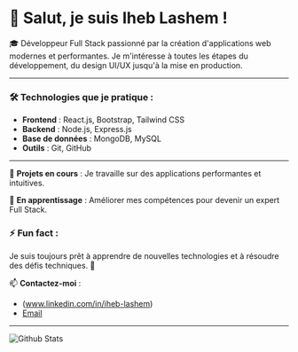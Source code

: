 # 👋 Salut, je suis Iheb Lashem !  

🎓 Développeur Full Stack passionné par la création d'applications web modernes et performantes. Je m'intéresse à toutes les étapes du développement, du design UI/UX jusqu'à la mise en production.


---

### 🛠️ Technologies que je pratique :
- **Frontend** : React.js, Bootstrap, Tailwind CSS  
- **Backend** : Node.js, Express.js  
- **Base de données** : MongoDB, MySQL  
- **Outils** : Git, GitHub  

---

🚀 **Projets en cours** : Je travaille sur des applications performantes et intuitives.  

🌱 **En apprentissage** : Améliorer mes compétences pour devenir un expert Full Stack.

### ⚡ Fun fact :  
Je suis toujours prêt à apprendre de nouvelles technologies et à résoudre des défis techniques. 🚀  

📫 **Contactez-moi** :  
- (www.linkedin.com/in/iheb-lashem)  
- [Email](mailto:iheblasshem@gmail.com)  

---

![Github Stats](https://github-readme-stats.vercel.app/api?username=tonnomgithub&show_icons=true&theme=radical)
